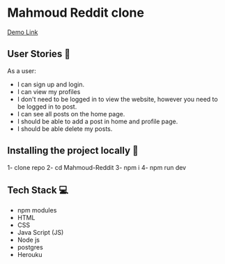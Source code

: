 # Mahmoud Reddit clone

[Demo Link](https://reddit-mahmoud.herokuapp.com/)

## User Stories :scroll: 
As a user:

*  I can sign up and login.
* I can view my profiles 
* I don't need to be logged in to view the website, however you need to be logged in to post.
* I can see all posts on the home page.
* I should be able to add a post in home and profile page. 
* I should be able delete my posts.

## Installing the project locally :open_file_folder:
1- clone repo 
2- cd Mahmoud-Reddit
3- npm i 
4- npm run dev



## Tech Stack :computer:

* npm modules
* HTML
* CSS
* Java Script (JS)
* Node js
* postgres
* Herouku